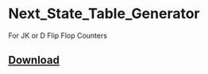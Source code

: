 # Next_State_Table_Generator
For JK or D Flip Flop Counters

## [Download](https://github.com/byter11/Next_State_Table_Generator/releases/download/1.0/program.exe)
